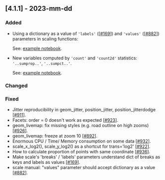 ## [4.1.1] - 2023-mm-dd

### Added

- Using a dictionary as a value of `'labels'` ([[#169](https://github.com/JetBrains/lets-plot/issues/169)]) 
and `'values'` ([[#882](https://github.com/JetBrains/lets-plot/issues/882)]) parameters in scaling functions:

  See: [example notebook](https://nbviewer.jupyter.org/github/JetBrains/lets-plot/blob/master/docs/f-23f/scale_params_with_dict.ipynb).


- New variables computed by `'count'` and `'count2d'` statistics: `'..sumprop..'`, `'..sumpct..'`.

  See: [example notebook](https://nbviewer.jupyter.org/github/JetBrains/lets-plot/blob/master/docs/f-23f/new_stat_count_vars.ipynb).


### Changed

### Fixed
- Jitter reproducibility in geom_jitter, position_jitter, position_jitterdodge [[#911](https://github.com/JetBrains/lets-plot/issues/911)].
- Facets: order = 0 doesn't work as expected [[#923](https://github.com/JetBrains/lets-plot/issues/923)].
- geom_livemap: fix missing styles (e.g. road outline on high zooms) [[#926](https://github.com/JetBrains/lets-plot/issues/926)].
- geom_livemap: freeze at zoom 10 [[#892](https://github.com/JetBrains/lets-plot/issues/892)].
- Enormous CPU / Time/ Memory consumption on some data [[#932](https://github.com/JetBrains/lets-plot/issues/932)].
- scale_x_log2(), scale_y_log2() as a shortcut for trans='log2' [[#922](https://github.com/JetBrains/lets-plot/issues/922)].
- How to calculate proportion of points with same coordinate [[#936](https://github.com/JetBrains/lets-plot/issues/936)].
- Make scale's 'breaks' / 'labels' parameters understand dict of breaks as keys and labels as values [[#169](https://github.com/JetBrains/lets-plot/issues/169)].
- scale manual: "values" parameter should accept dictionary as a value [[#882](https://github.com/JetBrains/lets-plot/issues/882)].